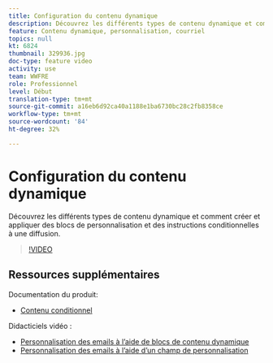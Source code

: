 ```yaml
---
title: Configuration du contenu dynamique
description: Découvrez les différents types de contenu dynamique et comment créer et appliquer des blocs de personnalisation et des instructions conditionnelles à une diffusion.
feature: Contenu dynamique, personnalisation, courriel
topics: null
kt: 6824
thumbnail: 329936.jpg
doc-type: feature video
activity: use
team: WWFRE
role: Professionnel
level: Début
translation-type: tm+mt
source-git-commit: a16eb6d92ca40a1188e1ba6730bc28c2fb8358ce
workflow-type: tm+mt
source-wordcount: '84'
ht-degree: 32%

---
```



# Configuration du contenu dynamique

Découvrez les différents types de contenu dynamique et comment créer et appliquer des blocs de personnalisation et des instructions conditionnelles à une diffusion.

>[!VIDEO](https://video.tv.adobe.com/v/329936?quality=12)

## Ressources supplémentaires

Documentation du produit:

* [Contenu conditionnel](https://docs.adobe.com/content/help/fr-FR/campaign-classic/using/sending-messages/personalizing-deliveries/conditional-content.html)

Didacticiels vidéo :

* [Personnalisation des emails à l’aide de blocs de contenu dynamique](/help/sending-messages/email-channel/personalization-with-dynamic-content-blocks.md)
* [Personnalisation des emails à l’aide d’un champ de personnalisation](/help/sending-messages/email-channel/personalizing-emails-using-personalization-fields.md)
